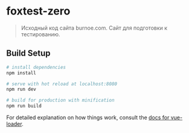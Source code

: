 # foxtest-zero

> Исходный код сайта burnoe.com. Сайт для подготовки к тестированию.

## Build Setup

``` bash
# install dependencies
npm install

# serve with hot reload at localhost:8080
npm run dev

# build for production with minification
npm run build
```

For detailed explanation on how things work, consult the [docs for vue-loader](http://vuejs.github.io/vue-loader).
